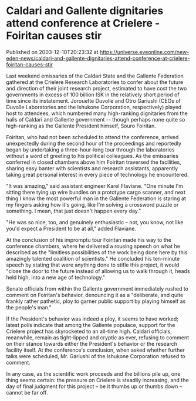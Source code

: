 # Caldari and Gallente dignitaries attend conference at Crielere - Foiritan causes stir
Published on 2003-12-10T20:23:32 at https://universe.eveonline.com/new-eden-news/caldari-and-gallente-dignitaries-attend-conference-at-crielere-foiritan-causes-stir

Last weekend emissaries of the Caldari State and the Gallente Federation gathered at the Crielere Research Laboratories to confer about the future and direction of their joint research project, estimated to have cost the two governments in excess of 100 billion ISK in the relatively short period of time since its instatement. Jorouette Duvolle and Otro Gariushi (CEOs of Duvolle Laboratories and the Ishukone Corporation, respectively) played host to attendees, which numbered many high-ranking dignitaries from the halls of Caldari and Gallente government -- though perhaps none quite so high-ranking as the Gallente President himself, Souro Foiritan.  
  
Foiritan, who had not been scheduled to attend the conference, arrived unexpectedly during the second hour of the proceedings and reportedly began by undertaking a three-hour-long tour through the laboratories without a word of greeting to his political colleagues. As the emissaries conferred in closed chambers above him Foiritan traversed the facilities, sharing easy banter with scientists and research assistants, apparently taking great personal interest in every piece of technology he encountered.   
  
"It was amazing," said assistant engineer Karel Flaviane. "One minute I'm sitting there tying up wire bundles on a prototype cargo scanner, and next thing I know the most powerful man in the Gallente Federation is staring at my fingers asking how it's going, like I'm solving a crossword puzzle or something. I mean, that just doesn't happen every day."  
  
"He was so nice, too, and genuinely enthusiastic – not, you know, not like you'd expect a President to be at all," added Flaviane.  
  
At the conclusion of his impromptu tour Foiritan made his way to the conference chambers, where he delivered a rousing speech on what he described as the "limitless possibilities of the work being done here by this amazingly talented coalition of scientists." He concluded his ten-minute speech by stating that were anything done to stifle this project, it would "close the door to the future instead of allowing us to walk through it, heads held high, into a new age of technology."  
  
Senate officials from within the Gallente government immediately rushed to comment on Foiritan's behavior, denouncing it as a "deliberate, and quite frankly rather pathetic, ploy to garner public support by playing himself as the people's man."  
  
If the President's behavior was indeed a ploy, it seems to have worked; latest polls indicate that among the Gallente populace, support for the Crielere project has skyrocketed to an all-time high. Caldari officials, meanwhile, remain as tight-lipped and cryptic as ever, refusing to comment on their stance towards either the President's behavior or the research facility itself. At the conference's conclusion, when asked whether further talks were scheduled, Mr. Gariushi of the Ishukone Corporation refused to comment.   
  
In any case, as the scientific work proceeds and the billions pile up, one thing seems certain: the pressure on Crielere is steadily increasing, and the day of final judgment for this project – be it thumbs up or thumbs down – cannot be far off.
